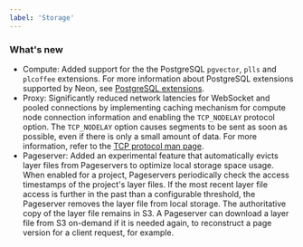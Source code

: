 ```yaml
---
label: 'Storage'
---
```


### What's new

- Compute: Added support for the the PostgreSQL `pgvector`, `plls` and `plcoffee` extensions. For more information about PostgreSQL extensions supported by Neon, see [PostgreSQL extensions](https://neon.tech/docs/reference/pg-extensions/).
- Proxy: Significantly reduced network latencies for WebSocket and pooled connections by implementing caching mechanism for compute node connection information and enabling the `TCP_NODELAY` protocol option. The `TCP_NODELAY` option causes segments to be sent as soon as possible, even if there is only a small amount of data. For more information, refer to the [TCP protocol man page](https://linux.die.net/man/7/tcp).
- Pageserver: Added an experimental feature that automatically evicts layer files from Pageservers to optimize local storage space usage. When enabled for a project, Pageservers periodically check the access timestamps of the project's layer files. If the most recent layer file access is further in the past than a configurable threshold, the Pageserver removes the layer file from local storage. The authoritative copy of the layer file remains in S3. A Pageserver can download a layer file from S3 on-demand if it is needed again, to reconstruct a page version for a client request, for example.

